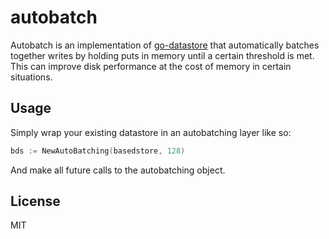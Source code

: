 # autobatch

Autobatch is an implementation of
[go-datastore](https://github.com/textileio/go-datastore) that automatically batches
together writes by holding puts in memory until a certain threshold is met.
This can improve disk performance at the cost of memory in certain situations.

## Usage

Simply wrap your existing datastore in an autobatching layer like so:

```go
bds := NewAutoBatching(basedstore, 128)
```

And make all future calls to the autobatching object.

## License
MIT
